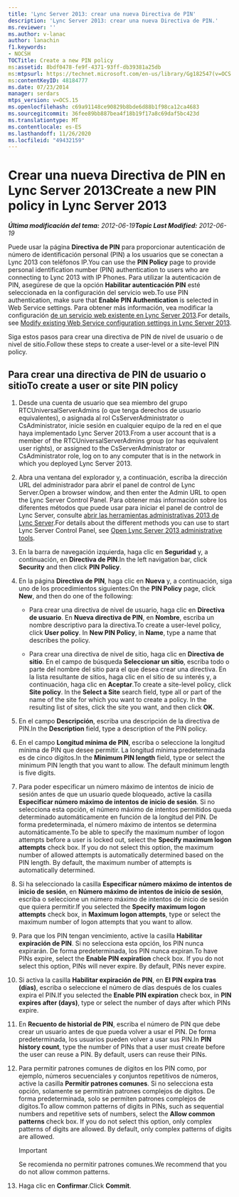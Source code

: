 ```yaml
---
title: 'Lync Server 2013: crear una nueva Directiva de PIN'
description: 'Lync Server 2013: crear una nueva Directiva de PIN.'
ms.reviewer: ''
ms.author: v-lanac
author: lanachin
f1.keywords:
- NOCSH
TOCTitle: Create a new PIN policy
ms:assetid: 8bdf0478-fe9f-4371-93ff-db39381a25db
ms:mtpsurl: https://technet.microsoft.com/en-us/library/Gg182547(v=OCS.15)
ms:contentKeyID: 48184777
ms.date: 07/23/2014
manager: serdars
mtps_version: v=OCS.15
ms.openlocfilehash: c69a91148ce90829b8bde6d88b1f98ca12ca4683
ms.sourcegitcommit: 36fee89bb887bea4f18b19f17a8c69daf5bc423d
ms.translationtype: MT
ms.contentlocale: es-ES
ms.lasthandoff: 11/26/2020
ms.locfileid: "49432159"
---
```

# <a name="create-a-new-pin-policy-in-lync-server-2013"></a><span data-ttu-id="1c9ff-103">Crear una nueva Directiva de PIN en Lync Server 2013</span><span class="sxs-lookup"><span data-stu-id="1c9ff-103">Create a new PIN policy in Lync Server 2013</span></span>

<div data-xmlns="http://www.w3.org/1999/xhtml">

<div class="topic" data-xmlns="http://www.w3.org/1999/xhtml" data-msxsl="urn:schemas-microsoft-com:xslt" data-cs="https://msdn.microsoft.com/">

<div data-asp="https://msdn2.microsoft.com/asp">



</div>

<div id="mainSection">

<div id="mainBody"><span data-ttu-id="1c9ff-104">

<span> </span></span><span class="sxs-lookup"><span data-stu-id="1c9ff-104">

<span> </span></span></span>

<span data-ttu-id="1c9ff-105">_**Última modificación del tema:** 2012-06-19_</span><span class="sxs-lookup"><span data-stu-id="1c9ff-105">_**Topic Last Modified:** 2012-06-19_</span></span>

<span data-ttu-id="1c9ff-106">Puede usar la página **Directiva de PIN** para proporcionar autenticación de número de identificación personal (PIN) a los usuarios que se conectan a Lync 2013 con teléfonos IP.</span><span class="sxs-lookup"><span data-stu-id="1c9ff-106">You can use the **PIN Policy** page to provide personal identification number (PIN) authentication to users who are connecting to Lync 2013 with IP Phones.</span></span> <span data-ttu-id="1c9ff-107">Para utilizar la autenticación de PIN, asegúrese de que la opción **Habilitar autenticación PIN** esté seleccionada en la configuración del servicio web.</span><span class="sxs-lookup"><span data-stu-id="1c9ff-107">To use PIN authentication, make sure that **Enable PIN Authentication** is selected in Web Service settings.</span></span> <span data-ttu-id="1c9ff-108">Para obtener más información, vea modificar la configuración [de un servicio web existente en Lync Server 2013](lync-server-2013-modify-existing-web-service-configuration-settings.md).</span><span class="sxs-lookup"><span data-stu-id="1c9ff-108">For details, see [Modify existing Web Service configuration settings in Lync Server 2013](lync-server-2013-modify-existing-web-service-configuration-settings.md).</span></span>

<span data-ttu-id="1c9ff-109">Siga estos pasos para crear una directiva de PIN de nivel de usuario o de nivel de sitio.</span><span class="sxs-lookup"><span data-stu-id="1c9ff-109">Follow these steps to create a user-level or a site-level PIN policy.</span></span>

<div>

## <a name="to-create-a-user-or-site-pin-policy"></a><span data-ttu-id="1c9ff-110">Para crear una directiva de PIN de usuario o sitio</span><span class="sxs-lookup"><span data-stu-id="1c9ff-110">To create a user or site PIN policy</span></span>

1.  <span data-ttu-id="1c9ff-111">Desde una cuenta de usuario que sea miembro del grupo RTCUniversalServerAdmins (o que tenga derechos de usuario equivalentes), o asignada al rol CsServerAdministrator o CsAdministrator, inicie sesión en cualquier equipo de la red en el que haya implementado Lync Server 2013.</span><span class="sxs-lookup"><span data-stu-id="1c9ff-111">From a user account that is a member of the RTCUniversalServerAdmins group (or has equivalent user rights), or assigned to the CsServerAdministrator or CsAdministrator role, log on to any computer that is in the network in which you deployed Lync Server 2013.</span></span>

2.  <span data-ttu-id="1c9ff-112">Abra una ventana del explorador y, a continuación, escriba la dirección URL del administrador para abrir el panel de control de Lync Server.</span><span class="sxs-lookup"><span data-stu-id="1c9ff-112">Open a browser window, and then enter the Admin URL to open the Lync Server Control Panel.</span></span> <span data-ttu-id="1c9ff-113">Para obtener más información sobre los diferentes métodos que puede usar para iniciar el panel de control de Lync Server, consulte [abrir las herramientas administrativas 2013 de Lync Server](lync-server-2013-open-lync-server-administrative-tools.md).</span><span class="sxs-lookup"><span data-stu-id="1c9ff-113">For details about the different methods you can use to start Lync Server Control Panel, see [Open Lync Server 2013 administrative tools](lync-server-2013-open-lync-server-administrative-tools.md).</span></span>

3.  <span data-ttu-id="1c9ff-114">En la barra de navegación izquierda, haga clic en **Seguridad** y, a continuación, en **Directiva de PIN**.</span><span class="sxs-lookup"><span data-stu-id="1c9ff-114">In the left navigation bar, click **Security** and then click **PIN Policy**.</span></span>

4.  <span data-ttu-id="1c9ff-115">En la página **Directiva de PIN**, haga clic en **Nueva** y, a continuación, siga uno de los procedimientos siguientes:</span><span class="sxs-lookup"><span data-stu-id="1c9ff-115">On the **PIN Policy** page, click **New**, and then do one of the following:</span></span>
    
      - <span data-ttu-id="1c9ff-p103">Para crear una directiva de nivel de usuario, haga clic en **Directiva de usuario**. En **Nueva directiva de PIN**, en   **Nombre**, escriba un nombre descriptivo para la directiva.</span><span class="sxs-lookup"><span data-stu-id="1c9ff-p103">To create a user-level policy, click **User policy**. In **New PIN Policy**, in **Name**, type a name that describes the policy.</span></span>
    
      - <span data-ttu-id="1c9ff-p104">Para crear una directiva de nivel de sitio, haga clic en **Directiva de sitio**. En el campo de búsqueda **Seleccionar un sitio**, escriba todo o parte del nombre del sitio para el que desea crear una directiva. En la lista resultante de sitios, haga clic en el sitio de su interés y, a continuación, haga clic en **Aceptar**.</span><span class="sxs-lookup"><span data-stu-id="1c9ff-p104">To create a site-level policy, click **Site policy**. In the **Select a Site** search field, type all or part of the name of the site for which you want to create a policy. In the resulting list of sites, click the site you want, and then click **OK**.</span></span>

5.  <span data-ttu-id="1c9ff-121">En el campo **Descripción**, escriba una descripción de la directiva de PIN.</span><span class="sxs-lookup"><span data-stu-id="1c9ff-121">In the **Description** field, type a description of the PIN policy.</span></span>

6.  <span data-ttu-id="1c9ff-p105">En el campo **Longitud mínima de PIN**, escriba o seleccione la longitud mínima de PIN que desee permitir. La longitud mínima predeterminada es de cinco dígitos.</span><span class="sxs-lookup"><span data-stu-id="1c9ff-p105">In the **Minimum PIN length** field, type or select the minimum PIN length that you want to allow. The default minimum length is five digits.</span></span>

7.  <span data-ttu-id="1c9ff-p106">Para poder especificar un número máximo de intentos de inicio de sesión antes de que un usuario quede bloqueado, active la casilla   **Especificar número máximo de intentos de inicio de sesión**. Si no selecciona esta opción, el número máximo de intentos permitidos queda determinado automáticamente en función de la longitud del PIN. De forma predeterminada, el número máximo de intentos se determina automáticamente.</span><span class="sxs-lookup"><span data-stu-id="1c9ff-p106">To be able to specify the maximum number of logon attempts before a user is locked out, select the **Specify maximum logon attempts** check box. If you do not select this option, the maximum number of allowed attempts is automatically determined based on the PIN length. By default, the maximum number of attempts is automatically determined.</span></span>

8.  <span data-ttu-id="1c9ff-127">Si ha seleccionado la casilla **Especificar número máximo de intentos de inicio de sesión**, en **Número máximo de intentos de inicio de sesión**, escriba o seleccione un número máximo de intentos de inicio de sesión que quiera permitir.</span><span class="sxs-lookup"><span data-stu-id="1c9ff-127">If you selected the **Specify maximum logon attempts** check box, in **Maximum logon attempts**, type or select the maximum number of logon attempts that you want to allow.</span></span>

9.  <span data-ttu-id="1c9ff-p107">Para que los PIN tengan vencimiento, active la casilla **Habilitar expiración de PIN**. Si no selecciona esta opción, los PIN nunca expirarán. De forma predeterminada, los PIN nunca expiran.</span><span class="sxs-lookup"><span data-stu-id="1c9ff-p107">To have PINs expire, select the **Enable PIN expiration** check box. If you do not select this option, PINs will never expire. By default, PINs never expire.</span></span>

10. <span data-ttu-id="1c9ff-131">Si activa la casilla **Habilitar expiración de PIN**, en **El PIN expira tras (días)**, escriba o seleccione el número de días después de los cuales expira el PIN.</span><span class="sxs-lookup"><span data-stu-id="1c9ff-131">If you selected the **Enable PIN expiration** check box, in **PIN expires after (days)**, type or select the number of days after which PINs expire.</span></span>

11. <span data-ttu-id="1c9ff-p108">En **Recuento de historial de PIN**, escriba el número de PIN que debe crear un usuario antes de que pueda volver a usar el PIN. De forma predeterminada, los usuarios pueden volver a usar sus PIN.</span><span class="sxs-lookup"><span data-stu-id="1c9ff-p108">In **PIN history count**, type the number of PINs that a user must create before the user can reuse a PIN. By default, users can reuse their PINs.</span></span>

12. <span data-ttu-id="1c9ff-p109">Para permitir patrones comunes de dígitos en los PIN como, por ejemplo, números secuenciales y conjuntos repetitivos de números, active la casilla **Permitir patrones comunes**. Si no selecciona esta opción, solamente se permitirán patrones complejos de dígitos. De forma predeterminada, solo se permiten patrones complejos de dígitos.</span><span class="sxs-lookup"><span data-stu-id="1c9ff-p109">To allow common patterns of digits in PINs, such as sequential numbers and repetitive sets of numbers, select the **Allow common patterns** check box. If you do not select this option, only complex patterns of digits are allowed. By default, only complex patterns of digits are allowed.</span></span>
    
    <div>
    

    > [!IMPORTANT]  
    > <span data-ttu-id="1c9ff-137">Se recomienda no permitir patrones comunes.</span><span class="sxs-lookup"><span data-stu-id="1c9ff-137">We recommend that you do not allow common patterns.</span></span>

    
    </div>

13. <span data-ttu-id="1c9ff-138">Haga clic en **Confirmar**.</span><span class="sxs-lookup"><span data-stu-id="1c9ff-138">Click **Commit**.</span></span>

<span data-ttu-id="1c9ff-139"></div>

</div>

<span> </span>

</div>

</div>

</span><span class="sxs-lookup"><span data-stu-id="1c9ff-139"></div>

</div>

<span> </span>

</div>

</div>

</span></span></div>

